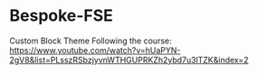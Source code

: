 # Bespoke-FSE
Custom Block Theme
Following the course: https://www.youtube.com/watch?v=hUaPYN-2gV8&list=PLsszRSbzjyvnWTHGUPRKZh2ybd7u3lTZK&index=2

